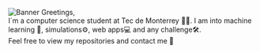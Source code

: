 ![Banner](https://i.imgur.com/gMDuoXP.png)
Greetings,
<br>
I´m a computer science student at Tec de Monterrey 👨‍🎓. I am into machine learning 🤖, simulations⚙, web apps💻 and any challenge🛠.
<br>
Feel free to view my repositories and contact me 📧
<!--
**SeaWar741/SeaWar741** is a ✨ _special_ ✨ repository because its `README.md` (this file) appears on your GitHub profile.

Here are some ideas to get you started:

- 🔭 I’m currently working on ...
- 🌱 I’m currently learning ...
- 👯 I’m looking to collaborate on ...
- 🤔 I’m looking for help with ...
- 💬 Ask me about ...
- 📫 How to reach me: ...
- 😄 Pronouns: ...
- ⚡ Fun fact: ...
-->
